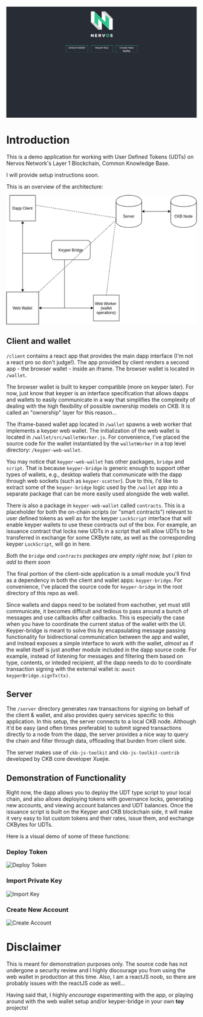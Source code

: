
![Preview](demo_assets/dapp_wallet.png)

# Introduction
This is a demo application for working with User Defined Tokens (UDTs) on Nervos Network's Layer 1 Blockchain, Common Knowledge Base.

I will provide setup instructions soon.


This is an overview of the architecture:

![Architecture](demo_assets/Dapp_Design.png)

## Client and wallet

`/client` contains a react app that provides the main dapp interface (I'm not a react pro so don't judge!). The app provided by client
renders a second app - the browser wallet - inside an iframe. The browser wallet is located in `/wallet`.

The browser wallet is built to keyper compatible (more on keyper later). For now, just know that keyper is an interface specification that allows dapps and wallets to easily communicate in a way that simplifies the complexity of dealing with the high flexibility of possible ownership models on CKB. It is called an "ownership" layer for this reason...

The iframe-based wallet app located in `/wallet` spawns a web worker that implements a keyper web wallet. The initialization of the web wallet is located in `/wallet/src/walletWorker.js`. For convenience, I've placed the source code for the wallet instantiated by the `walletWorker` in a top level directory: `/keyper-web-wallet`.

You may notice that `keyper-web-wallet` has other packages, `bridge` and `script`. That is because `keyper-bridge` is generic enough to support other types of wallets, e.g., desktop wallets that communicate with the dapp through web sockets (such as `keyper-scatter`). Due to this, I'd like to extract some of the `keyper-bridge` logic used by the `/wallet` app into a separate package that can be more easily used alongside the web wallet.

There is also a package in `keyper-web-wallet` called `contracts`. This is a placeholder for both the on-chain scripts (or "smart contracts") relevant to user defined tokens as well as for the keyper `LockScript` interface that will enable keyper wallets to use these contracts out of the box. For example, an issuance contract that locks new UDTs in a script that will allow UDTs to be transferred in exchange for some CKByte rate, as well as the corresponding keyper `LockScript`, will go in here.

*Both the `bridge` and `contracts` packages are empty right now, but I plan to add to them soon*

The final portion of the client-side application is a small module you'll find as a dependency in both the client and wallet apps: `keyper-bridge`. For convenience, I've placed the source code for `keyper-bridge` in the root directory of this repo as well.

Since wallets and dapps need to be isolated from eachother, yet must still communicate, it becomes difficult and tedious to pass around a bunch of messages and use callbacks after callbacks. This is especially the case when you have to coordinate the current status of the wallet with the UI. Keyper-bridge is meant to solve this by encapsulating message passing functionality for bidirectional communication between the app and wallet, and instead exposes a simple interface to work with the wallet, *almost* as if the wallet itself is just another module included in the dapp source code. For example, instead of listening for messages and filtering them based on type, contents, or inteded recipient, all the dapp needs to do to coordinate transaction signing with the external wallet is: `await keyperBridge.signTx(tx)`.

## Server

The `/server` directory generates raw transactions for signing on behalf of the client & wallet, and also provides query services specific to this application. In this setup, the server connects to a local CKB node. Although it'd be easy (and often times preferable) to submit signed transactions directly to a node from the dapp, the server provides a nice way to query the chain and filter through data, offloading that burden from client side.

The server makes use of `ckb-js-toolkit` and `ckb-js-toolkit-contrib` developed by CKB core developer Xuejie.

## Demonstration of Functionality
Right now, the dapp allows you to deploy the UDT type script to your local chain, and also allows deploying tokens with governance locks, generating new accounts, and viewing account balances and UDT balances. Once the issuance script is built on the Keyper and CKB blockchain side, it will make it very easy to list custom tokens and their rates, issue them, and exchange CKBytes for UDTs.

Here is a visual demo of some of these functions:

### Deploy Token
![Deploy Token](demo_assets/deploy-token.gif)

### Import Private Key
 ![Import Key](demo_assets/import-key.gif)

### Create New Account
![Create Account](demo_assets/create-account.gif)

# Disclaimer

This is meant for demonstration purposes only. The source code has not undergone a security review and I highly discourage you from using the web wallet in production at this time. Also, I am a reactJS noob, so there are probably issues with the reactJS code as well...

Having said that, I highly *encourage* experimenting with the app, or playing around with the web wallet setup and/or keyper-bridge in your own **toy** projects!
